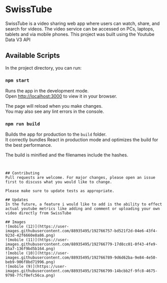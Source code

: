 # SwissTube

SwissTube is a video sharing web app where users can watch, share, and search for videos. The video service can be accessed on PCs, laptops, tablets and via mobile phones. This project was built using the Youtube Data V3 API

## Available Scripts

In the project directory, you can run:
### `npm start`

Runs the app in the development mode.\
Open [http://localhost:3000](http://localhost:3000) to view it in your browser.

The page will reload when you make changes.\
You may also see any lint errors in the console.

### `npm run build`

Builds the app for production to the `build` folder.\
It correctly bundles React in production mode and optimizes the build for the best performance.

The build is minified and the filenames include the hashes.

```


## Contributing
Pull requests are welcome. For major changes, please open an issue first to discuss what you would like to change.

Please make sure to update tests as appropriate.

## Updates
In the future, a feature i would like to add is the ability to effect actual youtube metrics like adding and comment or uploading your own video directly from SwissTube 

## Images
![mobile (12)](https://user-images.githubusercontent.com/88935495/192766757-bd521f2d-04e6-43f4-923d-42f6660e8a86.png)
![mobile (11)](https://user-images.githubusercontent.com/88935495/192766779-17d8cc01-0f43-4fe9-85a7-136f9bd5b164.png)
![mobile (10)](https://user-images.githubusercontent.com/88935495/192766789-9d6d62ba-9e84-4e50-beb9-906f8bd71996.png)
![mobile (9)](https://user-images.githubusercontent.com/88935495/192766799-14bcbb2f-9fc8-4675-9798-7fcf0efc56ca.png)

